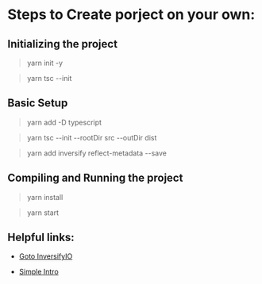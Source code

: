 # Steps to Create porject on your own:

## Initializing the project

> yarn init -y

> yarn tsc --init

## Basic Setup

> yarn add -D typescript

> yarn tsc --init --rootDir src --outDir dist

> yarn add inversify reflect-metadata --save

## Compiling and Running the project

> yarn install

> yarn start

## Helpful links:

- [Goto InversifyIO](https://inversify.io/)

* [Simple Intro](https://techimperialist.com/nodejs/a-simple-introduction-to-ioc-in-typescript-with-inversifyjs/)
